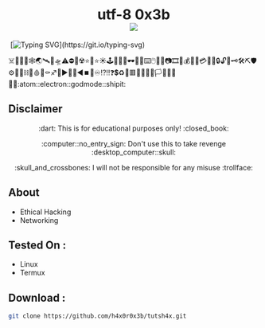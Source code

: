 <h1 align="center">utf-8 0x3b<br>
<img src="./src/CNPH.gif"><br>
</h1>

&nbsp;[![Typing SVG](http://readme-typing-svg.herokuapp.com?color=ff0000&size=36&multiline=true&width=970&height=65&lines=Hello+there%2C+my+fellow+anonymous+%3Chacker%2Fs%3E!)](https://git.io/typing-svg)

:skull_and_crossbones::rat::shark::honey_pot::spider_web::earth_asia::artificial_satellite::rocket::flying_saucer::warning::no_entry::no_mobile_phones::radioactive::star::star2::star::sunny::joystick::game_die::thread::art::dark_sunglasses::battery::electric_plug::keyboard::computer_mouse::floppy_disk::bulb::camera::film_strip::movie_camera::moneybag::receipt::dollar::credit_card::email::open_file_folder::lock::unlock::key::old_key::hammer_and_wrench::pick::shield::gear::magnet::link::chains::toolbox::drop_of_blood::smoking::coffin::sagittarius::repeat::arrow_forward::arrow_up_small::arrow_down_small::arrow_backward::stop_button::high_brightness::infinity::interrobang::bangbang::question::heavy_dollar_sign::recycle::red_circle::red_square::large_orange_diamond::small_red_triangle::triangular_flag_on_post::black_flag::white_flag::checkered_flag::pirate_flag::philippines::atom::electron::godmode::shipit:

## Disclaimer
<p align="center">:dart: This is for educational purposes only! :closed_book:</p>
<p align="center">:computer::no_entry_sign: Don't use this to take revenge :desktop_computer::skull:</p>
<p align="center">:skull_and_crossbones: I will not be responsible for any misuse :trollface:</p>

## About
* Ethical Hacking
* Networking

## Tested On :
<ul>
  <li>Linux</li>
  <li>Termux</li>
</ul>

## Download :
```bash
git clone https://github.com/h4x0r0x3b/tutsh4x.git
```
